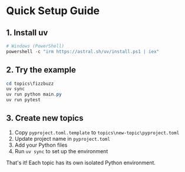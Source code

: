 # Quick Setup Guide

## 1. Install uv
```powershell
# Windows (PowerShell)
powershell -c "irm https://astral.sh/uv/install.ps1 | iex"
```

## 2. Try the example
```powershell
cd topics\fizzbuzz
uv sync
uv run python main.py
uv run pytest
```

## 3. Create new topics
1. Copy `pyproject.toml.template` to `topics\new-topic\pyproject.toml`
2. Update project name in `pyproject.toml`
3. Add your Python files
4. Run `uv sync` to set up the environment

That's it! Each topic has its own isolated Python environment.
